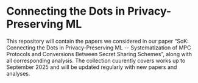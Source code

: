 # Connecting the Dots in Privacy-Preserving ML
This repository will contain the papers we considered in our paper “SoK: Connecting the Dots in Privacy-Preserving ML -- Systematization of MPC Protocols and Conversions Between Secret Sharing Schemes”, along with all corresponding analysis. The collection cuurently covers works up to September 2025 and will be updated regularly with new papers and analyses.